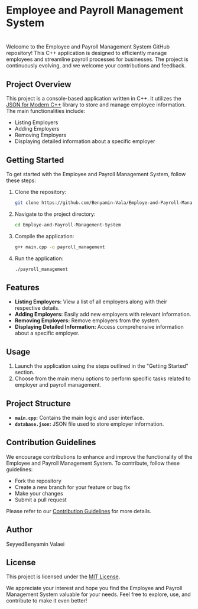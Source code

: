 # Employee and Payroll Management System
#
Welcome to the Employee and Payroll Management System GitHub repository! This C++ application is designed to efficiently manage employees and streamline payroll processes for businesses. The project is continuously evolving, and we welcome your contributions and feedback.

## Project Overview

This project is a console-based application written in C++. It utilizes the [JSON for Modern C++](https://github.com/nlohmann/json) library to store and manage employee information. The main functionalities include:

- Listing Employers
- Adding Employers
- Removing Employers
- Displaying detailed information about a specific employer

## Getting Started

To get started with the Employee and Payroll Management System, follow these steps:

1. Clone the repository:

   ```bash
   git clone https://github.com/Benyamin-Vala/Employe-and-Payroll-Management-System.git
   ```

2. Navigate to the project directory:

   ```bash
   cd Employe-and-Payroll-Management-System
   ```

3. Compile the application:

   ```bash
   g++ main.cpp -o payroll_management
   ```

4. Run the application:

   ```bash
   ./payroll_management
   ```

## Features

- **Listing Employers:** View a list of all employers along with their respective details.
- **Adding Employers:** Easily add new employers with relevant information.
- **Removing Employers:** Remove employers from the system.
- **Displaying Detailed Information:** Access comprehensive information about a specific employer.

## Usage

1. Launch the application using the steps outlined in the "Getting Started" section.
2. Choose from the main menu options to perform specific tasks related to employer and payroll management.

## Project Structure

- **`main.cpp`:** Contains the main logic and user interface.
- **`database.json`:** JSON file used to store employer information.

## Contribution Guidelines

We encourage contributions to enhance and improve the functionality of the Employee and Payroll Management System. To contribute, follow these guidelines:

- Fork the repository
- Create a new branch for your feature or bug fix
- Make your changes
- Submit a pull request

Please refer to our [Contribution Guidelines](CONTRIBUTING.md) for more details.

## Author

SeyyedBenyamin Valaei

## License

This project is licensed under the [MIT License](LICENSE).

We appreciate your interest and hope you find the Employee and Payroll Management System valuable for your needs. Feel free to explore, use, and contribute to make it even better!
